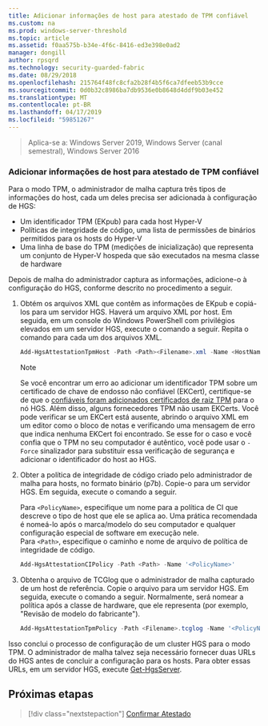 ```yaml
---
title: Adicionar informações de host para atestado de TPM confiável
ms.custom: na
ms.prod: windows-server-threshold
ms.topic: article
ms.assetid: f0aa575b-b34e-4f6c-8416-ed3e398e0ad2
manager: dongill
author: rpsqrd
ms.technology: security-guarded-fabric
ms.date: 08/29/2018
ms.openlocfilehash: 215764f48fc8cfa2b28f4b5f6ca7dfeeb53b9cce
ms.sourcegitcommit: 0d0b32c8986ba7db9536e0b8648d4ddf9b03e452
ms.translationtype: MT
ms.contentlocale: pt-BR
ms.lasthandoff: 04/17/2019
ms.locfileid: "59851267"
---
```

>Aplica-se a: Windows Server 2019, Windows Server (canal semestral), Windows Server 2016

### <a name="add-host-information-for-tpm-trusted-attestation"></a>Adicionar informações de host para atestado de TPM confiável

Para o modo TPM, o administrador de malha captura três tipos de informações do host, cada um deles precisa ser adicionada à configuração de HGS:

- Um identificador TPM (EKpub) para cada host Hyper-V
- Políticas de integridade de código, uma lista de permissões de binários permitidos para os hosts do Hyper-V
- Uma linha de base do TPM (medições de inicialização) que representa um conjunto de Hyper-V hospeda que são executados na mesma classe de hardware

Depois de malha do administrador captura as informações, adicione-o à configuração do HGS, conforme descrito no procedimento a seguir.

1.  Obtém os arquivos XML que contêm as informações de EKpub e copiá-los para um servidor HGS. Haverá um arquivo XML por host. Em seguida, em um console do Windows PowerShell com privilégios elevados em um servidor HGS, execute o comando a seguir. Repita o comando para cada um dos arquivos XML.

    ```powershell
    Add-HgsAttestationTpmHost -Path <Path><Filename>.xml -Name <HostName>
    ```

    > [!NOTE]
    > Se você encontrar um erro ao adicionar um identificador TPM sobre um certificado de chave de endosso não confiável (EKCert), certifique-se de que o [confiáveis foram adicionados certificados de raiz TPM](guarded-fabric-install-trusted-tpm-root-certificates.md) para o nó HGS.
    > Além disso, alguns fornecedores TPM não usam EKCerts.
    > Você pode verificar se um EKCert está ausente, abrindo o arquivo XML em um editor como o bloco de notas e verificando uma mensagem de erro que indica nenhuma EKCert foi encontrado.
    > Se esse for o caso e você confia que o TPM no seu computador é autêntico, você pode usar o `-Force` sinalizador para substituir essa verificação de segurança e adicionar o identificador do host ao HGS.

2. Obter a política de integridade de código criado pelo administrador de malha para hosts, no formato binário (p7b). Copie-o para um servidor HGS. Em seguida, execute o comando a seguir.

    Para `<PolicyName>`, especifique um nome para a política de CI que descreve o tipo de host que ele se aplica ao. Uma prática recomendada é nomeá-lo após o marca/modelo do seu computador e qualquer configuração especial de software em execução nele.<br>Para `<Path>`, especifique o caminho e nome de arquivo de política de integridade de código.

    ```powershell
    Add-HgsAttestationCIPolicy -Path <Path> -Name '<PolicyName>'
    ```

3. Obtenha o arquivo de TCGlog que o administrador de malha capturado de um host de referência. Copie o arquivo para um servidor HGS. Em seguida, execute o comando a seguir. Normalmente, será nomear a política após a classe de hardware, que ele representa (por exemplo, "Revisão de modelo do fabricante").

    ```powershell
    Add-HgsAttestationTpmPolicy -Path <Filename>.tcglog -Name '<PolicyName>'
    ```

Isso conclui o processo de configuração de um cluster HGS para o modo TPM. O administrador de malha talvez seja necessário fornecer duas URLs do HGS antes de concluir a configuração para os hosts. Para obter essas URLs, em um servidor HGS, execute [Get-HgsServer](https://docs.microsoft.com/powershell/module/hgsserver/get-hgsserver?view=win10-ps).

## <a name="next-step"></a>Próximas etapas

>[!div class="nextstepaction"]
[Confirmar Atestado](guarded-fabric-confirm-hosts-can-attest-successfully.md)